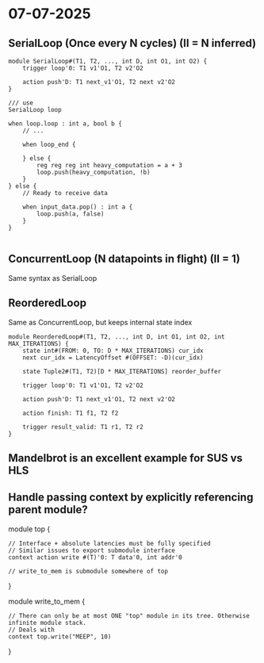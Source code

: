 # 07-07-2025

## SerialLoop (Once every N cycles) (II = N inferred)
```sus
module SerialLoop#(T1, T2, ..., int D, int O1, int O2) {
    trigger loop'0: T1 v1'O1, T2 v2'O2

    action push'D: T1 next_v1'O1, T2 next v2'O2
}

/// use
SerialLoop loop

when loop.loop : int a, bool b {
    // ...

    when loop_end {

    } else {
        reg reg reg int heavy_computation = a + 3
        loop.push(heavy_computation, !b)
    }
} else {
    // Ready to receive data

    when input_data.pop() : int a {
        loop.push(a, false)
    }
}


```

## ConcurrentLoop (N datapoints in flight) (II = 1)
Same syntax as SerialLoop

## ReorderedLoop
Same as ConcurrentLoop, but keeps internal state index
```sus
module ReorderedLoop#(T1, T2, ..., int D, int O1, int O2, int MAX_ITERATIONS) {
    state int#(FROM: 0, TO: D * MAX_ITERATIONS) cur_idx
    next cur_idx = LatencyOffset #(OFFSET: -D)(cur_idx)

    state Tuple2#(T1, T2)[D * MAX_ITERATIONS] reorder_buffer

    trigger loop'0: T1 v1'O1, T2 v2'O2

    action push'D: T1 next_v1'O1, T2 next v2'O2

    action finish: T1 f1, T2 f2

    trigger result_valid: T1 r1, T2 r2
}
```
## Mandelbrot is an excellent example for SUS vs HLS


## Handle passing context by explicitly referencing parent module? 
module top {

    // Interface + absolute latencies must be fully specified
    // Similar issues to export submodule interface
    context action write #(T)'0: T data'0, int addr'0

    // write_to_mem is submodule somewhere of top
}

module write_to_mem {

    // There can only be at most ONE "top" module in its tree. Otherwise infinite module stack. 
    // Deals with 
    context top.write("MEEP", 10)

}
